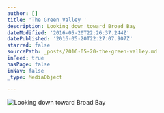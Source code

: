 ```yaml
---
author: []
title: 'The Green Valley '
description: Looking down toward Broad Bay
dateModified: '2016-05-20T22:26:37.244Z'
datePublished: '2016-05-20T22:27:07.907Z'
starred: false
sourcePath: _posts/2016-05-20-the-green-valley.md
inFeed: true
hasPage: false
inNav: false
_type: MediaObject

---
```

![Looking down toward Broad Bay](https://s3-us-west-2.amazonaws.com/the-grid-img/p/b64db9fb5bd5c0f655ba4a4a79c25d6bc4fc6ee7.jpg)